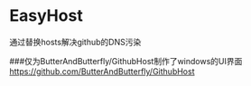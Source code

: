 # EasyHost
通过替换hosts解决github的DNS污染

###仅为ButterAndButterfly/GithubHost制作了windows的UI界面
https://github.com/ButterAndButterfly/GithubHost
